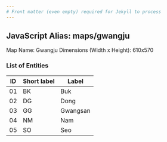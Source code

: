 ```yaml
---
# Front matter (even empty) required for Jekyll to process
---
```


## JavaScript Alias: maps/gwangju

Map Name: Gwangju
Dimensions (Width x Height): 610x570





### List of Entities

ID | Short label | Label
---|---|---|
01|BK|Buk
02|DG|Dong
03|GG|Gwangsan
04|NM|Nam
05|SO|Seo
